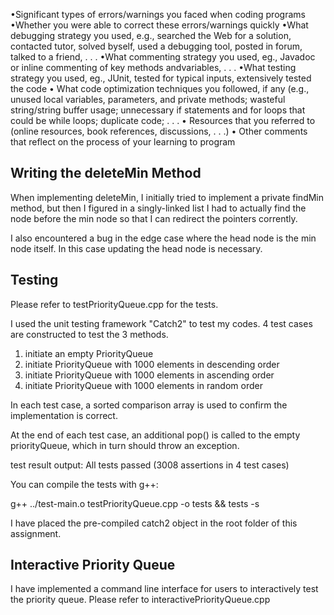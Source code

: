 •Significant types of errors/warnings you faced when coding programs
•Whether you were able to correct these errors/warnings quickly
•What debugging strategy you used, e.g., searched the Web for a solution, contacted tutor, solved byself, used a debugging tool, posted in forum, talked to a friend, . . .
•What commenting strategy you used, eg., Javadoc or inline commenting of key methods andvariables, . . .
•What testing strategy you used, eg., JUnit, tested for typical inputs, extensively tested the code
• What code optimization techniques you followed, if any (e.g., unused local variables, parameters, and private methods; wasteful string/string buffer usage; unnecessary if statements and for loops that could be while loops; duplicate code; . . .
• Resources that you referred to (online resources, book references, discussions, . . .)
• Other comments that reflect on the process of your learning to program

## Writing the deleteMin Method

When implementing deleteMin, I initially tried to implement a private findMin method, but then I figured in a singly-linked list I had to actually find the node before the min node so that I can redirect the pointers corrently.

I also encountered a bug in the edge case where the head node is the min node itself. In this case updating the head node is necessary.

## Testing
Please refer to testPriorityQueue.cpp for the tests.

I used the unit testing framework "Catch2" to test my codes.
4 test cases are constructed to test the 3 methods.

1. initiate an empty PriorityQueue
2. initiate PriorityQueue with 1000 elements in descending order
3. initiate PriorityQueue with 1000 elements in ascending order
4. initiate PriorityQueue with 1000 elements in random order

In each test case, a sorted comparison array is used to confirm the
implementation is correct.

At the end of each test case, an additional pop()
is called to the empty priorityQueue, which in turn should throw an exception.

test result output:
All tests passed (3008 assertions in 4 test cases)

You can compile the tests with g++:

g++ ../test-main.o testPriorityQueue.cpp -o tests && tests -s

I have placed the pre-compiled catch2 object in the root folder of this assignment.

## Interactive Priority Queue

I have implemented a command line interface for users to interactively test the priority queue. Please refer to interactivePriorityQueue.cpp
